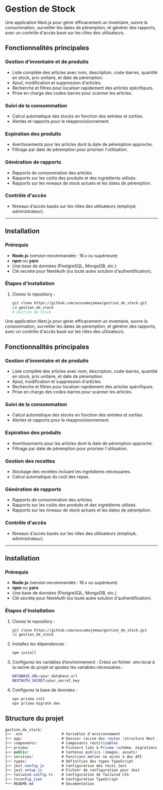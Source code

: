 # Gestion de Stock

Une application Next.js pour gérer efficacement un inventaire, suivre la consommation, surveiller les dates de péremption, et générer des rapports, avec un contrôle d'accès basé sur les rôles des utilisateurs.

## Fonctionnalités principales

### Gestion d'inventaire et de produits
- Liste complète des articles avec nom, description, code-barres, quantité en stock, prix unitaire, et date de péremption.
- Ajout, modification et suppression d'articles.
- Recherche et filtres pour localiser rapidement des articles spécifiques.
- Prise en charge des codes-barres pour scanner les articles.

### Suivi de la consommation
- Calcul automatique des stocks en fonction des entrées et sorties.
- Alertes et rapports pour le réapprovisionnement.

### Expiration des produits
- Avertissements pour les articles dont la date de péremption approche.
- Filtrage par date de péremption pour prioriser l'utilisation.

### Génération de rapports
- Rapports de consommation des articles.
- Rapports sur les coûts des produits et des ingrédients utilisés.
- Rapports sur les niveaux de stock actuels et les dates de péremption.

### Contrôle d'accès
- Niveaux d'accès basés sur les rôles des utilisateurs (employé, administrateur).

---

## Installation

### Prérequis
- **Node.js** (version recommandée : 16.x ou supérieure)
- **npm** ou **yarn**
- Une base de données (PostgreSQL, MongoDB, etc.)
- Clé secrète pour NextAuth (ou toute autre solution d'authentification).

### Étapes d'installation

1. Clonez le repository :
   ```bash
   git clone https://github.com/oussamajomaa/gestion_de_stock.git
   cd gestion_de_stock
   # Gestion de Stock

Une application Next.js pour gérer efficacement un inventaire, suivre la consommation, surveiller les dates de péremption, et générer des rapports, avec un contrôle d'accès basé sur les rôles des utilisateurs.

## Fonctionnalités principales

### Gestion d'inventaire et de produits
- Liste complète des articles avec nom, description, code-barres, quantité en stock, prix unitaire, et date de péremption.
- Ajout, modification et suppression d'articles.
- Recherche et filtres pour localiser rapidement des articles spécifiques.
- Prise en charge des codes-barres pour scanner les articles.

### Suivi de la consommation
- Calcul automatique des stocks en fonction des entrées et sorties.
- Alertes et rapports pour le réapprovisionnement.

### Expiration des produits
- Avertissements pour les articles dont la date de péremption approche.
- Filtrage par date de péremption pour prioriser l'utilisation.

### Gestion des recettes
- Stockage des recettes incluant les ingrédients nécessaires.
- Calcul automatique du coût des repas.

### Génération de rapports
- Rapports de consommation des articles.
- Rapports sur les coûts des produits et des ingrédients utilisés.
- Rapports sur les niveaux de stock actuels et les dates de péremption.

### Contrôle d'accès
- Niveaux d'accès basés sur les rôles des utilisateurs (employé, administrateur).

---

## Installation

### Prérequis
- **Node.js** (version recommandée : 16.x ou supérieure)
- **npm** ou **yarn**
- Une base de données (PostgreSQL, MongoDB, etc.)
- Clé secrète pour NextAuth (ou toute autre solution d'authentification).

### Étapes d'installation

1. Clonez le repository :
   ```bash
   git clone https://github.com/oussamajomaa/gestion_de_stock.git
   cd gestion_de_stock

2. Installez les dépendances :
   ```bash
   npm install

3. Configurez les variables d’environnement : Créez un fichier .env.local à la racine du projet et ajoutez les variables nécessaires :
   ```bash
   DATABASE_URL=your_database_url
   NEXTAUTH_SECRET=your_secret_key

4. Configurez la base de données :
   ```bash
   npx prisma init
   npx prisma migrate dev

## Structure du projet
```csharp
gestion_de_stock/
├── .env                  # Variables d'environnement
├── app/                  # Dossier racine des routes (structure Next.js 13+)
├── components/           # Composants réutilisables
├── prisma/               # Fichiers liés à Prisma (schéma, migrations)
├── public/               # Contenus publics (images, assets)
├── services/             # Fonctions métier ou accès à des API
├── types/                # Définition des types TypeScript
├── jest.config.js        # Configuration des tests Jest
├── jest.setup.js         # Fichier de configuration pour Jest
├── tailwind.config.ts    # Configuration de Tailwind CSS
├── tsconfig.json         # Configuration TypeScript
└── README.md             # Documentation


